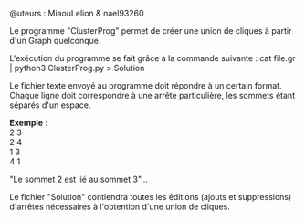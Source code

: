 
@uteurs : MiaouLelion & nael93260

Le programme "ClusterProg" permet de créer une union de cliques à partir d'un Graph quelconque.

L'exécution du programme se fait grâce à la commande suivante :
cat file.gr | python3 ClusterProg.py > Solution

Le fichier texte envoyé au programme doit répondre à un certain format. 
Chaque ligne doit correspondre à une arrête particulière, les sommets étant séparés d'un espace.

<b>Exemple</b> : <br>
2 3<br>
2 4<br>
1 3<br>
4 1<br>

"Le sommet 2 est lié au sommet 3"...

Le fichier "Solution" contiendra toutes les éditions (ajouts et suppressions) d'arrêtes nécessaires à l'obtention d'une union de cliques.
